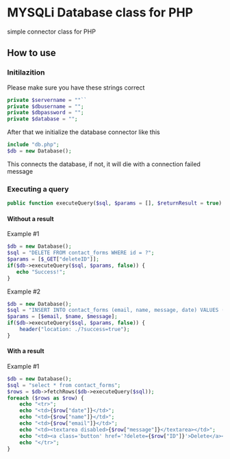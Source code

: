 # MYSQLi Database class for PHP
simple connector class for PHP
## How to use
### Initilazition
Please make sure you have these strings correct
```php
private $servername = ""``
private $dbusername = "";
private $dbpassword = "";
private $database = "";
```
After that we initialize the database connector like this
```php
include "db.php";
$db = new Database();
```
This connects the database, if not, it will die with a connection failed message
### Executing a query
```php
public function executeQuery($sql, $params = [], $returnResult = true)
```
#### Without a result
Example #1
```php
$db = new Database();
$sql = "DELETE FROM contact_forms WHERE id = ?";
$params = [$_GET["deleteID"]];
if($db->executeQuery($sql, $params, false)) {
   echo "Success!";
}
```
Example #2
```php
$db = new Database();
$sql = "INSERT INTO contact_forms (email, name, message, date) VALUES (?,?,?,NOW())";
$params = [$email, $name, $message];
if($db->executeQuery($sql, $params, false)) {
    header("location: ./?success=true");
}
```
#### With a result
Example #1
```php
$db = new Database();
$sql = "select * from contact_forms";
$rows = $db->fetchRows($db->executeQuery($sql));
foreach ($rows as $row) {
    echo "<tr>";
    echo "<td>{$row["date"]}</td>";
    echo "<td>{$row["name"]}</td>";
    echo "<td>{$row["email"]}</td>";
    echo "<td><textarea disabled>{$row["message"]}</textarea></td>";
    echo "<td><a class='button' href='?delete={$row["ID"]}'>Delete</a></td>";
    echo "</tr>";
}
```